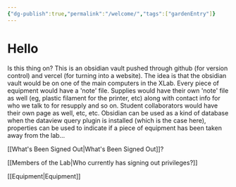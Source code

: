 ```yaml
---
{"dg-publish":true,"permalink":"/welcome/","tags":["gardenEntry"]}
---
```



# Hello

Is this thing on? This is an obsidian vault pushed through github (for version control) and vercel (for turning into a website). The idea is that the obsidian vault would be on one of the main computers in the XLab. Every piece of equipment would have a 'note' file. Supplies would have their own 'note' file as well (eg, plastic filament for the printer, etc) along with contact info for who we talk to for resupply and so on. Student collaborators would have their own page as well, etc, etc. Obsidian can be used as a kind of database when the dataview query plugin is installed (which is the case here), properties can be used to indicate if a piece of equipment has been taken away from the lab... 

[[What's Been Signed Out\|What's Been Signed Out]]?

[[Members of the Lab\|Who currently has signing out privileges?]]

[[Equipment\|Equipment]]
